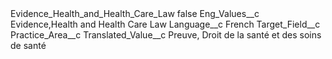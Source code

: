 <?xml version="1.0" encoding="UTF-8"?>
<CustomMetadata xmlns="http://soap.sforce.com/2006/04/metadata" xmlns:xsi="http://www.w3.org/2001/XMLSchema-instance" xmlns:xsd="http://www.w3.org/2001/XMLSchema">
    <label>Evidence_Health_and_Health_Care_Law</label>
    <protected>false</protected>
    <values>
        <field>Eng_Values__c</field>
        <value xsi:type="xsd:string">Evidence,Health and Health Care Law</value>
    </values>
    <values>
        <field>Language__c</field>
        <value xsi:type="xsd:string">French</value>
    </values>
    <values>
        <field>Target_Field__c</field>
        <value xsi:type="xsd:string">Practice_Area__c</value>
    </values>
    <values>
        <field>Translated_Value__c</field>
        <value xsi:type="xsd:string">Preuve, Droit de la santé et des soins de santé</value>
    </values>
</CustomMetadata>
